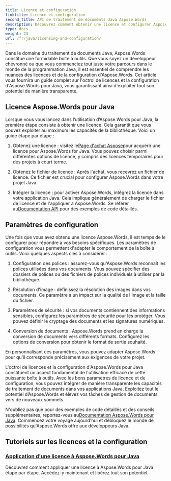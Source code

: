 ```yaml
---
title: Licence et configuration
linktitle: Licence et configuration
second_title: API de traitement de documents Java Aspose.Words
description: Découvrez comment obtenir une licence et configurer Aspose.Words pour Java en toute simplicité. Plongez dans les subtilités de la configuration de cette puissante boîte à outils pour le traitement des documents dans vos applications Java.
type: docs
weight: 23
url: /fr/java/licensing-and-configuration/
---
```

Dans le domaine du traitement de documents Java, Aspose.Words constitue une formidable boîte à outils. Que vous soyez un développeur chevronné ou que vous commenciez tout juste votre parcours dans le monde de la programmation Java, il est essentiel de comprendre les nuances des licences et de la configuration d'Aspose.Words. Cet article vous fournira un guide complet sur l'octroi de licences et la configuration d'Aspose.Words pour Java, vous garantissant ainsi d'exploiter tout son potentiel de manière transparente.

## Licence Aspose.Words pour Java

Lorsque vous vous lancez dans l’utilisation d’Aspose.Words pour Java, la première étape consiste à obtenir une licence. Cela garantit que vous pouvez exploiter au maximum les capacités de la bibliothèque. Voici un guide étape par étape :

1.  Obtenez une licence : visitez le[Page d'achat Aspose](https://purchase.aspose.com/buy)pour acquérir une licence pour Aspose.Words for Java. Vous pouvez choisir parmi différentes options de licence, y compris des licences temporaires pour des projets à court terme.

2. Obtenez le fichier de licence : Après l'achat, vous recevrez un fichier de licence. Ce fichier est crucial pour configurer Aspose.Words dans votre projet Java.

3.  Intégrer la licence : pour activer Aspose.Words, intégrez la licence dans votre application Java. Cela implique généralement de charger le fichier de licence et de l'appliquer à Aspose.Words. Se référer au[Documentation API](https://reference.aspose.com/words/java/) pour des exemples de code détaillés.

## Paramètres de configuration

Une fois que vous avez obtenu une licence Aspose.Words, il est temps de le configurer pour répondre à vos besoins spécifiques. Les paramètres de configuration vous permettent d'adapter le comportement de la boîte à outils. Voici quelques aspects clés à considérer :

1. Configuration des polices : assurez-vous qu'Aspose.Words reconnaît les polices utilisées dans vos documents. Vous pouvez spécifier des dossiers de polices ou des fichiers de polices individuels à utiliser par la bibliothèque.

2. Résolution d'image : définissez la résolution des images dans vos documents. Ce paramètre a un impact sur la qualité de l'image et la taille du fichier.

3. Paramètres de sécurité : si vos documents contiennent des informations sensibles, configurez les paramètres de sécurité pour les protéger. Vous pouvez définir le cryptage des documents et les signatures numériques.

4. Conversion de documents : Aspose.Words prend en charge la conversion de documents vers différents formats. Configurez les options de conversion pour obtenir le format de sortie souhaité.

En personnalisant ces paramètres, vous pouvez adapter Aspose.Words pour qu'il corresponde précisément aux exigences de votre projet.

L'octroi de licences et la configuration d'Aspose.Words pour Java constituent un aspect fondamental de l'utilisation efficace de cette puissante boîte à outils. Avec les bons paramètres de licence et de configuration, vous pouvez intégrer de manière transparente les capacités de traitement de documents dans vos applications Java. Exploitez tout le potentiel d’Aspose.Words et élevez vos tâches de gestion de documents vers de nouveaux sommets.

 N'oubliez pas que pour des exemples de code détaillés et des conseils supplémentaires, reportez-vous au[Documentation Aspose.Words pour Java](https://reference.aspose.com/words/java/). Commencez votre voyage aujourd'hui et débloquez le monde de possibilités qu'Aspose.Words offre aux développeurs Java.

## Tutoriels sur les licences et la configuration
### [Application d'une licence à Aspose.Words pour Java](./applying-licensing/)
Découvrez comment appliquer une licence à Aspose.Words pour Java étape par étape. Accédez-y maintenant et libérez tout son potentiel.